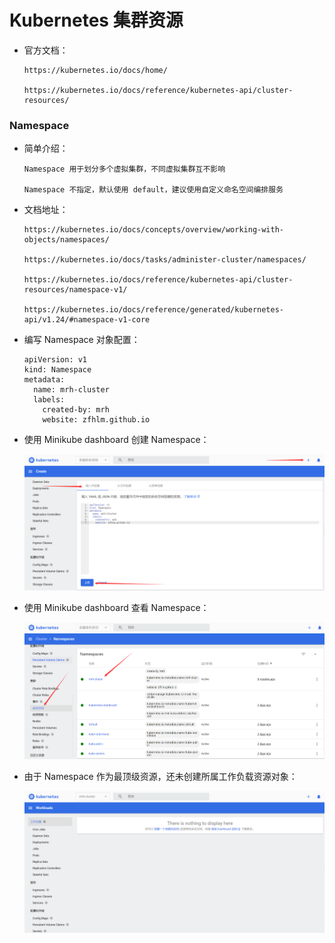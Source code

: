 
# Kubernetes 集群资源

  * 官方文档：

        https://kubernetes.io/docs/home/

        https://kubernetes.io/docs/reference/kubernetes-api/cluster-resources/

### Namespace

  * 简单介绍：

        Namespace 用于划分多个虚拟集群，不同虚拟集群互不影响

        Namespace 不指定，默认使用 default，建议使用自定义命名空间编排服务

  * 文档地址：

        https://kubernetes.io/docs/concepts/overview/working-with-objects/namespaces/

        https://kubernetes.io/docs/tasks/administer-cluster/namespaces/

        https://kubernetes.io/docs/reference/kubernetes-api/cluster-resources/namespace-v1/

        https://kubernetes.io/docs/reference/generated/kubernetes-api/v1.24/#namespace-v1-core

  * 编写 Namespace 对象配置：

        apiVersion: v1
        kind: Namespace
        metadata:
          name: mrh-cluster
          labels:
            created-by: mrh
            website: zfhlm.github.io

  * 使用 Minikube dashboard 创建 Namespace：

      ![namespace](./images/Part04.namespace.create.png)

  * 使用 Minikube dashboard 查看 Namespace：

      ![namespace](./images/Part04.namespace.view.png)

  * 由于 Namespace 作为最顶级资源，还未创建所属工作负载资源对象：

      ![namespace](./images/Part04.namespace.workloads.png)
